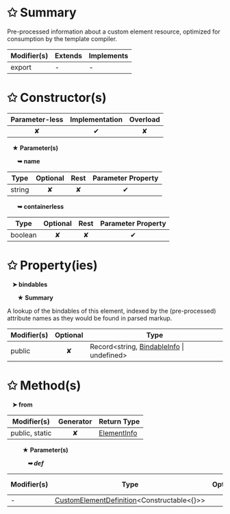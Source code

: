 # &#10025; Summary

Pre-processed information about a custom element resource, optimized
for consumption by the template compiler.

| Modifier(s)                            | Extends                      | Implements                                    |
|----------------------------------------|------------------------------|-----------------------------------------------|
| export | - | - |

# &#10025; Constructor(s)

| Parameter-less                         | Implementation                          | Overload                          |
|:--------------------------------------:|:---------------------------------------:|:---------------------------------:|
| ✘ | ✔ | ✘ |

&nbsp;&nbsp; **&#9733; Parameter(s)**

&nbsp;&nbsp;&nbsp;&nbsp;&nbsp; **&#10149; name**

| Type                        | Optional                           | Rest                          | Parameter Property                          |
|-----------------------------|:----------------------------------:|:-----------------------------:|:-------------------------------------------:|
| string | ✘  | ✘ | ✔ |

&nbsp;&nbsp;&nbsp;&nbsp;&nbsp; **&#10149; containerless**

| Type                        | Optional                           | Rest                          | Parameter Property                          |
|-----------------------------|:----------------------------------:|:-----------------------------:|:-------------------------------------------:|
| boolean | ✘  | ✘ | ✔ |

# &#10025; Property(ies)

&nbsp;&nbsp; **&#10148; bindables**

&nbsp;&nbsp;&nbsp;&nbsp;&nbsp; **&#9733; Summary**

A lookup of the bindables of this element, indexed by the (pre-processed)
attribute names as they would be found in parsed markup.

| Modifier(s)                               | Optional                           | Type                         |
|-------------------------------------------|:----------------------------------:|------------------------------|
| public | ✘ | Record&lt;string, [BindableInfo](/jit/class/resource-model/bindableinfo.md) &#124; undefined&gt; |

# &#10025; Method(s)

&nbsp;&nbsp; **&#10148; from**

| Modifier(s)                              | Generator                          | Return Type                       |
|------------------------------------------|:----------------------------------:|-----------------------------------|
| public, static | ✘ | [ElementInfo](/jit/class/resource-model/elementinfo.md) |

&nbsp;&nbsp;&nbsp;&nbsp;&nbsp;&nbsp;&nbsp;&nbsp; **&#9733; Parameter(s)**

&nbsp;&nbsp;&nbsp;&nbsp;&nbsp;&nbsp;&nbsp;&nbsp;&nbsp;&nbsp;&nbsp; _**&#10149; def**_

| Modifier(s)                              | Type                        | Optional                           | Rest                          | Parameter Property                          |
|------------------------------------------|-----------------------------|:----------------------------------:|:-----------------------------:|:-------------------------------------------:|
| - | [CustomElementDefinition](/runtime/resources/class/custom-element/customelementdefinition.md)&lt;Constructable&lt;{}&gt;&gt; | ✘  | ✘ | ✘ |